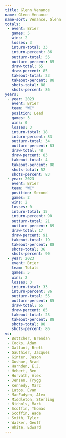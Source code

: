 ```yaml
---
title: Glenn Venance
name: Glenn Venance
name-sort: Venance, Glenn
totals:
 - event: Brier
   games: 5
   wins: 2
   losses: 3
   inturn-total: 33
   inturn-percent: 86
   outturn-total: 55
   outturn-percent: 85
   draw-total: 65
   draw-percent: 85
   takeout-total: 23
   takeout-percent: 88
   shots-total: 88
   shots-percent: 86
years:
 - year: 2023
   event: Brier
   team: "WC"
   position: Lead
   games: 3
   wins: 0
   losses: 3
   inturn-total: 18
   inturn-percent: 83
   outturn-total: 34
   outturn-percent: 83
   draw-total: 48
   draw-percent: 83
   takeout-total: 4
   takeout-percent: 88
   shots-total: 52
   shots-percent: 83
 - year: 2023
   event: Brier
   team: "WC"
   position: Second
   games: 2
   wins: 2
   losses: 0
   inturn-total: 15
   inturn-percent: 90
   outturn-total: 21
   outturn-percent: 89
   draw-total: 17
   draw-percent: 91
   takeout-total: 19
   takeout-percent: 88
   shots-total: 36
   shots-percent: 90
 - year: 2023
   event: Brier
   team: Totals
   games: 5
   wins: 2
   losses: 3
   inturn-total: 33
   inturn-percent: 86
   outturn-total: 55
   outturn-percent: 85
   draw-total: 65
   draw-percent: 85
   takeout-total: 23
   takeout-percent: 88
   shots-total: 88
   shots-percent: 86
vs:
 - Bottcher, Brendan
 - Cocks, Adam
 - Gallant, Brett
 - Gauthier, Jacques
 - Ginter, Jason
 - Gushue, Brad
 - Harnden, E.J.
 - Hebert, Ben
 - Horvath, Alex
 - Jensen, Trygg
 - Kennedy, Marc
 - Latos, Evan
 - MacFadyen, Alex
 - Middleton, Sterling
 - Nichols, Mark
 - Scoffin, Thomas
 - Scoffin, Wade
 - Smith, Tyler
 - Walker, Geoff
 - White, Edward
---
```

